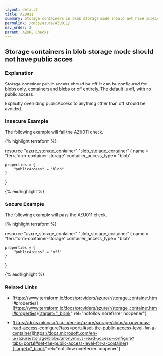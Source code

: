 ```yaml
---
layout: default
title: AZU011
summary: Storage containers in blob storage mode should not have public access
permalink: /docs/azure/AZU011/
nav_order: 2
parent: AZURE Checks
---
```


## Storage containers in blob storage mode should not have public acces

### Explanation


Storage container public access should be off. It can be configured for blobs only, containers and blobs or off entirely. The default is off, with no public access.

Explicitly overriding publicAccess to anything other than off should be avoided.



### Insecure Example

The following example will fail the AZU011 check.

{% highlight terraform %}

resource "azure_storage_container" "blob_storage_container" {
	name                  = "terraform-container-storage"
	container_access_type = "blob"
	
	properties = {
		"publicAccess" = "blob"
	}
}

{% endhighlight %}



### Secure Example

The following example will pass the AZU011 check.

{% highlight terraform %}

resource "azure_storage_container" "blob_storage_container" {
	name                  = "terraform-container-storage"
	container_access_type = "blob"
	
	properties = {
		"publicAccess" = "off"
	}
}

{% endhighlight %}


### Related Links


- [https://www.terraform.io/docs/providers/azure/r/storage_container.html#properties](https://www.terraform.io/docs/providers/azure/r/storage_container.html#properties){:target="_blank" rel="nofollow noreferrer noopener"}

- [https://docs.microsoft.com/en-us/azure/storage/blobs/anonymous-read-access-configure?tabs=portal#set-the-public-access-level-for-a-container](https://docs.microsoft.com/en-us/azure/storage/blobs/anonymous-read-access-configure?tabs=portal#set-the-public-access-level-for-a-container){:target="_blank" rel="nofollow noreferrer noopener"}

